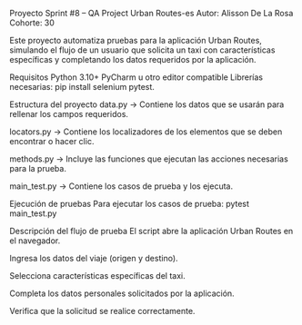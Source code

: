 Proyecto Sprint #8 – QA Project Urban Routes-es
Autor: Alisson De La Rosa
Cohorte: 30

Este proyecto automatiza pruebas para la aplicación Urban Routes, 
simulando el flujo de un usuario que solicita un taxi con 
características específicas y completando los datos requeridos por 
la aplicación.

Requisitos
Python 3.10+
PyCharm u otro editor compatible
Librerías necesarias:
pip install selenium pytest.

Estructura del proyecto
data.py → Contiene los datos que se usarán para rellenar los campos requeridos.

locators.py → Contiene los localizadores de los elementos que se deben encontrar o hacer clic.

methods.py → Incluye las funciones que ejecutan las acciones necesarias para la prueba.

main_test.py → Contiene los casos de prueba y los ejecuta.

Ejecución de pruebas
Para ejecutar los casos de prueba: pytest main_test.py

Descripción del flujo de prueba
El script abre la aplicación Urban Routes en el navegador.

Ingresa los datos del viaje (origen y destino).

Selecciona características específicas del taxi.

Completa los datos personales solicitados por la aplicación.

Verifica que la solicitud se realice correctamente.